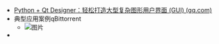- [Python + Qt Designer：轻松打造大型复杂图形用户界面 (GUI) (qq.com)](https://mp.weixin.qq.com/s?__biz=MzkyMTU4MDIyMA==&mid=2247488488&idx=1&sn=d8120596a39fcf1b1bad7a985d70f8ad&chksm=c180343bf6f7bd2d3235e04acfb7e9ca38e413088c6d119e88a7a80a9563e002e59cd56e398b&mpshare=1&scene=1&srcid=0408x52GHqkZkT77Xug0YVm2&sharer_shareinfo=6dee8770e6f767912381faad903bf298&sharer_shareinfo_first=6dee8770e6f767912381faad903bf298#rd)
- 典型应用案例qBittorrent
	- ![图片](https://mmbiz.qpic.cn/sz_mmbiz_jpg/VIupIhU5lf7vd3u81icJmKvCPCPqlWdWTmNVegMl6hiaZYsV9QSo4o0FvIdXe5LA4NSXZj1mAkyibvoD89HmtASdQ/640?wx_fmt=jpeg&from=appmsg&tp=webp&wxfrom=5&wx_lazy=1&wx_co=1)
-